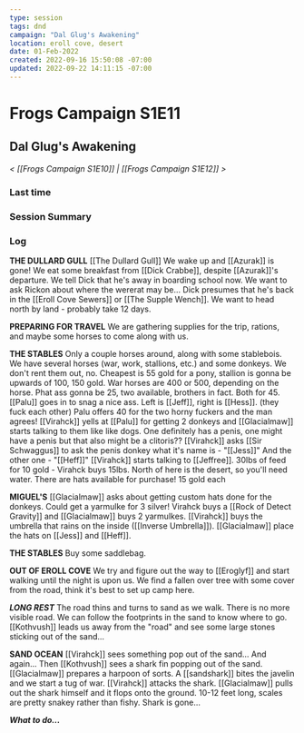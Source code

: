 ```yaml
---
type: session
tags: dnd
campaign: "Dal Glug's Awakening"
location: eroll cove, desert
date: 01-Feb-2022
created: 2022-09-16 15:50:08 -07:00
updated: 2022-09-22 14:11:15 -07:00
---
```

# Frogs Campaign S1E11
## **Dal Glug's Awakening**
*< [[Frogs Campaign S1E10]] | [[Frogs Campaign S1E12]] >*

### Last time


### Session Summary


### Log
**THE DULLARD GULL**
[[The Dullard Gull]]
We wake up and [[Azurak]] is gone! We eat some breakfast from [[Dick Crabbe]], despite [[Azurak]]'s departure. We tell Dick that he's away in boarding school now. We want to ask Rickon about where the wererat may be... Dick presumes that he's back in the [[Eroll Cove Sewers]] or [[The Supple Wench]]. We want to head north by land - probably take 12 days.

**PREPARING FOR TRAVEL** We are gathering supplies for the trip, rations, and maybe some horses to come along with us.

**THE STABLES** Only a couple horses around, along with some stablebois. We have several horses (war, work, stallions, etc.) and some donkeys. We don't rent them out, no. Cheapest is 55 gold for a pony, stallion is gonna be upwards of 100, 150 gold. War horses are 400 or 500, depending on the horse. Phat ass gonna be 25, two available, brothers in fact. Both for 45. [[Palu]] goes in to snag a nice ass. Left is [[Jeff]], right is [[Hess]]. (they fuck each other) Palu offers 40 for the two horny fuckers and the man agrees! [[Virahck]] yells at [[Palu]] for getting 2 donkeys and [[Glacialmaw]] starts talking to them like like dogs. One definitely has a penis, one might have a penis but that also might be a clitoris?? [[Virahck]] asks [[Sir Schwaggus]] to ask the penis donkey what it's name is - "[[Jess]]" And the other one - "[[Heff]]" [[Virahck]] starts talking to [[Jeffree]]. 30lbs of feed for 10 gold - Virahck buys 15lbs. North of here is the desert, so you'll need water. There are hats available for purchase! 15 gold each

**MIGUEL'S** [[Glacialmaw]] asks about getting custom hats done for the donkeys. Could get a yarmulke for 3 silver! Virahck buys a [[Rock of Detect Gravity]] and [[Glacialmaw]] buys 2 yarmulkes. [[Virahck]] buys the umbrella that rains on the inside ([[Inverse Umbrella]]). [[Glacialmaw]] place the hats on [[Jess]] and [[Heff]].

**THE STABLES** Buy some saddlebag.

**OUT OF EROLL COVE** We try and figure out the way to [[Eroglyf]] and start walking until the night is upon us. We find a fallen over tree with some cover from the road, think it's best to set up camp here.

_**LONG REST**_ The road thins and turns to sand as we walk. There is no more visible road. We can follow the footprints in the sand to know where to go. [[Kothvush]] leads us away from the "road" and see some large stones sticking out of the sand...

**SAND OCEAN** [[Virahck]] sees something pop out of the sand... And again... Then [[Kothvush]] sees a shark fin popping out of the sand. [[Glacialmaw]] prepares a harpoon of sorts. A [[sandshark]] bites the javelin and we start a tug of war. [[Virahck]] attacks the shark. [[Glacialmaw]] pulls out the shark himself and it flops onto the ground. 10-12 feet long, scales are pretty snakey rather than fishy. Shark is gone...

_**What to do...**_